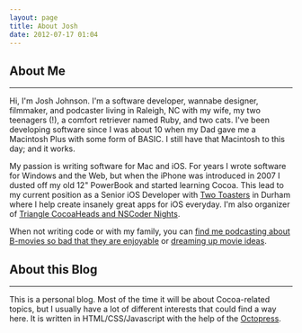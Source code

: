 ```yaml
---
layout: page
title: About Josh
date: 2012-07-17 01:04
---
```


## About Me

---

Hi, I'm Josh Johnson. I'm a software developer, wannabe designer, filmmaker, and podcaster living in Raleigh, NC with my wife, my two teenagers (!), a comfort retriever named Ruby, and two cats. I've been developing software since I was about 10 when my Dad gave me a Macintosh Plus with some form of BASIC. I still have that Macintosh to this day; and it works.

My passion is writing software for Mac and iOS. For years I wrote software for Windows and the Web, but when the iPhone was introduced in 2007 I dusted off my old 12" PowerBook and started learning Cocoa. This lead to my current position as a Senior iOS Developer with [Two Toasters](http://twotoasters.com/) in Durham where I help create insanely great apps for iOS everyday. I'm also organizer of [Triangle CocoaHeads and NSCoder Nights](http://trianglecocoa.com/).

When not writing code or with my family, you can [find me podcasting about B-movies so bad that they are enjoyable](http://badmoviepodcast.com/) or [dreaming up movie ideas](http://www.imdb.com/name/nm2522715/).

## About this Blog

---

This is a personal blog. Most of the time it will be about Cocoa-related topics, but I usually have a lot of different interests that could find a way here. It is written in HTML/CSS/Javascript with the help of the [Octopress](http://octopress.org).
